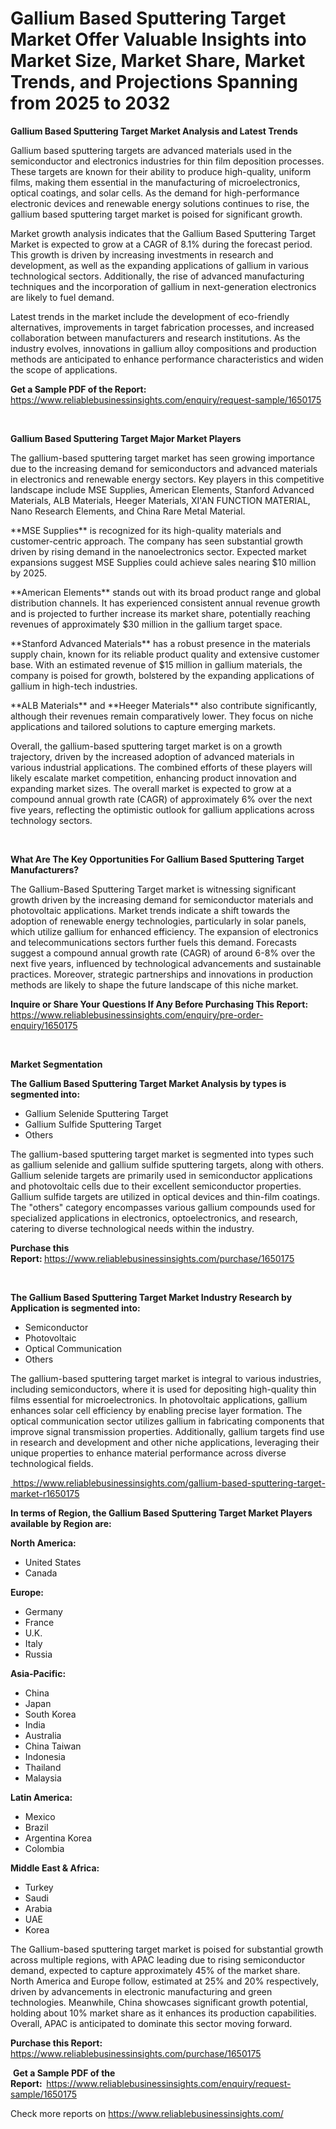 <p><h1>Gallium Based Sputtering Target Market Offer Valuable Insights into Market Size, Market Share, Market Trends, and Projections Spanning from 2025 to 2032</h1></p><p><strong>Gallium Based Sputtering Target Market Analysis and Latest Trends</strong></p>
<p><p>Gallium based sputtering targets are advanced materials used in the semiconductor and electronics industries for thin film deposition processes. These targets are known for their ability to produce high-quality, uniform films, making them essential in the manufacturing of microelectronics, optical coatings, and solar cells. As the demand for high-performance electronic devices and renewable energy solutions continues to rise, the gallium based sputtering target market is poised for significant growth.</p><p>Market growth analysis indicates that the Gallium Based Sputtering Target Market is expected to grow at a CAGR of 8.1% during the forecast period. This growth is driven by increasing investments in research and development, as well as the expanding applications of gallium in various technological sectors. Additionally, the rise of advanced manufacturing techniques and the incorporation of gallium in next-generation electronics are likely to fuel demand. </p><p>Latest trends in the market include the development of eco-friendly alternatives, improvements in target fabrication processes, and increased collaboration between manufacturers and research institutions. As the industry evolves, innovations in gallium alloy compositions and production methods are anticipated to enhance performance characteristics and widen the scope of applications.</p></p>
<p><strong>Get a Sample PDF of the Report:&nbsp;</strong> <a href="https://www.reliablebusinessinsights.com/enquiry/request-sample/1650175?utm_campaign=2215&utm_medium=2&utm_source=Github&utm_content=ia&utm_term=23032025&utm_id=gallium-based-sputtering-target">https://www.reliablebusinessinsights.com/enquiry/request-sample/1650175</a></p>
<p>&nbsp;</p>
<p><strong>Gallium Based Sputtering Target Major Market Players</strong></p>
<p><p>The gallium-based sputtering target market has seen growing importance due to the increasing demand for semiconductors and advanced materials in electronics and renewable energy sectors. Key players in this competitive landscape include MSE Supplies, American Elements, Stanford Advanced Materials, ALB Materials, Heeger Materials, XI'AN FUNCTION MATERIAL, Nano Research Elements, and China Rare Metal Material.</p><p>**MSE Supplies** is recognized for its high-quality materials and customer-centric approach. The company has seen substantial growth driven by rising demand in the nanoelectronics sector. Expected market expansions suggest MSE Supplies could achieve sales nearing $10 million by 2025.</p><p>**American Elements** stands out with its broad product range and global distribution channels. It has experienced consistent annual revenue growth and is projected to further increase its market share, potentially reaching revenues of approximately $30 million in the gallium target space.</p><p>**Stanford Advanced Materials** has a robust presence in the materials supply chain, known for its reliable product quality and extensive customer base. With an estimated revenue of $15 million in gallium materials, the company is poised for growth, bolstered by the expanding applications of gallium in high-tech industries.</p><p>**ALB Materials** and **Heeger Materials** also contribute significantly, although their revenues remain comparatively lower. They focus on niche applications and tailored solutions to capture emerging markets.</p><p>Overall, the gallium-based sputtering target market is on a growth trajectory, driven by the increased adoption of advanced materials in various industrial applications. The combined efforts of these players will likely escalate market competition, enhancing product innovation and expanding market sizes. The overall market is expected to grow at a compound annual growth rate (CAGR) of approximately 6% over the next five years, reflecting the optimistic outlook for gallium applications across technology sectors.</p></p>
<p>&nbsp;</p>
<p><strong>What Are The Key Opportunities For Gallium Based Sputtering Target Manufacturers?</strong></p>
<p><p>The Gallium-Based Sputtering Target market is witnessing significant growth driven by the increasing demand for semiconductor materials and photovoltaic applications. Market trends indicate a shift towards the adoption of renewable energy technologies, particularly in solar panels, which utilize gallium for enhanced efficiency. The expansion of electronics and telecommunications sectors further fuels this demand. Forecasts suggest a compound annual growth rate (CAGR) of around 6-8% over the next five years, influenced by technological advancements and sustainable practices. Moreover, strategic partnerships and innovations in production methods are likely to shape the future landscape of this niche market.</p></p>
<p><strong>Inquire or Share Your Questions If Any Before Purchasing This Report:</strong> <a href="https://www.reliablebusinessinsights.com/enquiry/pre-order-enquiry/1650175?utm_campaign=2215&utm_medium=2&utm_source=Github&utm_content=ia&utm_term=23032025&utm_id=gallium-based-sputtering-target">https://www.reliablebusinessinsights.com/enquiry/pre-order-enquiry/1650175</a></p>
<p>&nbsp;</p>
<p><strong>Market Segmentation</strong></p>
<p><strong>The Gallium Based Sputtering Target Market Analysis by types is segmented into:</strong></p>
<p><ul><li>Gallium Selenide Sputtering Target</li><li>Gallium Sulfide Sputtering Target</li><li>Others</li></ul></p>
<p><p>The gallium-based sputtering target market is segmented into types such as gallium selenide and gallium sulfide sputtering targets, along with others. Gallium selenide targets are primarily used in semiconductor applications and photovoltaic cells due to their excellent semiconductor properties. Gallium sulfide targets are utilized in optical devices and thin-film coatings. The "others" category encompasses various gallium compounds used for specialized applications in electronics, optoelectronics, and research, catering to diverse technological needs within the industry.</p></p>
<p><strong>Purchase this Report:&nbsp;</strong><a href="https://www.reliablebusinessinsights.com/purchase/1650175?utm_campaign=2215&utm_medium=2&utm_source=Github&utm_content=ia&utm_term=23032025&utm_id=gallium-based-sputtering-target">https://www.reliablebusinessinsights.com/purchase/1650175</a></p>
<p>&nbsp;</p>
<p><strong>The Gallium Based Sputtering Target Market Industry Research by Application is segmented into:</strong></p>
<p><ul><li>Semiconductor</li><li>Photovoltaic</li><li>Optical Communication</li><li>Others</li></ul></p>
<p><p>The gallium-based sputtering target market is integral to various industries, including semiconductors, where it is used for depositing high-quality thin films essential for microelectronics. In photovoltaic applications, gallium enhances solar cell efficiency by enabling precise layer formation. The optical communication sector utilizes gallium in fabricating components that improve signal transmission properties. Additionally, gallium targets find use in research and development and other niche applications, leveraging their unique properties to enhance material performance across diverse technological fields.</p></p>
<p><a href="https://www.reliablebusinessinsights.com/gallium-based-sputtering-target-market-r1650175?utm_campaign=2215&utm_medium=2&utm_source=Github&utm_content=ia&utm_term=23032025&utm_id=gallium-based-sputtering-target">&nbsp;https://www.reliablebusinessinsights.com/gallium-based-sputtering-target-market-r1650175</a></p>
<p><strong>In terms of Region, the Gallium Based Sputtering Target Market Players available by Region are:</strong></p>
<p>
    <p> <strong> North America: </strong>
        <ul>
            <li>United States</li>
            <li>Canada</li>
        </ul>
        </p> 
    <p> <strong> Europe: </strong>
        <ul>
            <li>Germany</li>
            <li>France</li>
            <li>U.K.</li>
            <li>Italy</li>
            <li>Russia</li>
        </ul>
        </p> 
    <p> <strong> Asia-Pacific: </strong>
        <ul>
            <li>China</li>
            <li>Japan</li>
            <li>South Korea</li>
            <li>India</li>
            <li>Australia</li>
            <li>China Taiwan</li>
            <li>Indonesia</li>
            <li>Thailand</li>
            <li>Malaysia</li>
        </ul>
        </p> 
    <p> <strong> Latin America: </strong>
        <ul>
            <li>Mexico</li>
            <li>Brazil</li>
            <li>Argentina Korea</li>
            <li>Colombia</li>
        </ul>
        </p> 
    <p> <strong> Middle East & Africa: </strong>
        <ul>
            <li>Turkey</li>
            <li>Saudi</li>
            <li>Arabia</li>
            <li>UAE</li>
            <li>Korea</li>
        </ul>
    </p>
    </p>
<p><p>The Gallium-based sputtering target market is poised for substantial growth across multiple regions, with APAC leading due to rising semiconductor demand, expected to capture approximately 45% of the market share. North America and Europe follow, estimated at 25% and 20% respectively, driven by advancements in electronic manufacturing and green technologies. Meanwhile, China showcases significant growth potential, holding about 10% market share as it enhances its production capabilities. Overall, APAC is anticipated to dominate this sector moving forward.</p></p>
<p><strong>Purchase this Report: </strong><a href="https://www.reliablebusinessinsights.com/purchase/1650175?utm_campaign=2215&utm_medium=2&utm_source=Github&utm_content=ia&utm_term=23032025&utm_id=gallium-based-sputtering-target">https://www.reliablebusinessinsights.com/purchase/1650175</a></p>
<p>&nbsp;<strong>Get a Sample PDF of the Report:&nbsp;&nbsp;</strong><a href="https://www.reliablebusinessinsights.com/enquiry/request-sample/1650175?utm_campaign=2215&utm_medium=2&utm_source=Github&utm_content=ia&utm_term=23032025&utm_id=gallium-based-sputtering-target">https://www.reliablebusinessinsights.com/enquiry/request-sample/1650175</a></p>
<p><strong></strong></p>
<p>Check more reports on <a href="https://www.reliablebusinessinsights.com/?utm_campaign=2215&utm_medium=2&utm_source=Github&utm_content=ia&utm_term=23032025&utm_id=gallium-based-sputtering-target">https://www.reliablebusinessinsights.com/</a></p>